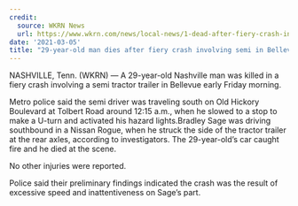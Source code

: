 ```yaml
---
credit:
  source: WKRN News
  url: https://www.wkrn.com/news/local-news/1-dead-after-fiery-crash-involving-semi-in-bellevue/
date: '2021-03-05'
title: "29-year-old man dies after fiery crash involving semi in Bellevue"
---
```

NASHVILLE, Tenn. (WKRN) — A 29-year-old Nashville man was killed in a fiery crash involving a semi tractor trailer in Bellevue early Friday morning.

Metro police said the semi driver was traveling south on Old Hickory Boulevard at Tolbert Road around 12:15 a.m., when he slowed to a stop to make a U-turn and activated his hazard lights.Bradley Sage was driving southbound in a Nissan Rogue, when he struck the side of the tractor trailer at the rear axles, according to investigators. The 29-year-old’s car caught fire and he died at the scene.

No other injuries were reported.

Police said their preliminary findings indicated the crash was the result of excessive speed and inattentiveness on Sage’s part.
